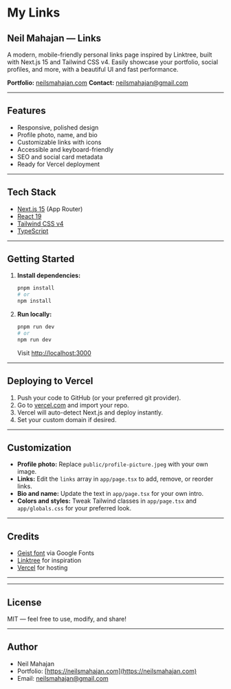 # My Links

## Neil Mahajan — Links

A modern, mobile-friendly personal links page inspired by Linktree, built with Next.js 15 and Tailwind CSS v4. Easily showcase your portfolio, social profiles, and more, with a beautiful UI and fast performance.

**Portfolio:** [neilsmahajan.com](https://neilsmahajan.com)
**Contact:** neilsmahajan@gmail.com

---

## Features

- Responsive, polished design
- Profile photo, name, and bio
- Customizable links with icons
- Accessible and keyboard-friendly
- SEO and social card metadata
- Ready for Vercel deployment

---

## Tech Stack

- [Next.js 15](https://nextjs.org/) (App Router)
- [React 19](https://react.dev/)
- [Tailwind CSS v4](https://tailwindcss.com/)
- [TypeScript](https://www.typescriptlang.org/)

---

## Getting Started

1. **Install dependencies:**

   ```sh
   pnpm install
   # or
   npm install
   ```

2. **Run locally:**
   ```sh
   pnpm run dev
   # or
   npm run dev
   ```
   Visit [http://localhost:3000](http://localhost:3000)

---

## Deploying to Vercel

1. Push your code to GitHub (or your preferred git provider).
2. Go to [vercel.com](https://vercel.com/) and import your repo.
3. Vercel will auto-detect Next.js and deploy instantly.
4. Set your custom domain if desired.

---

## Customization

- **Profile photo:** Replace `public/profile-picture.jpeg` with your own image.
- **Links:** Edit the `links` array in `app/page.tsx` to add, remove, or reorder links.
- **Bio and name:** Update the text in `app/page.tsx` for your own intro.
- **Colors and styles:** Tweak Tailwind classes in `app/page.tsx` and `app/globals.css` for your preferred look.

---

## Credits

- [Geist font](https://vercel.com/font/geist) via Google Fonts
- [Linktree](https://linktr.ee/) for inspiration
- [Vercel](https://vercel.com/) for hosting

---

---

## License

MIT — feel free to use, modify, and share!

---

## Author

- Neil Mahajan
- Portfolio: [https://neilsmahajan.com](https://neilsmahajan.com)
- Email: neilsmahajan@gmail.com

